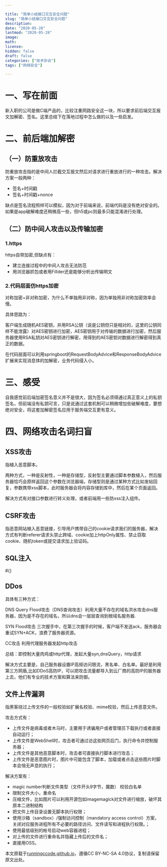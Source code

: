 ```yaml
---

title: "简单小结接口交互安全问题"
slug: "简单小结接口交互安全问题"
description:
date: "2020-05-28"
lastmod: "2020-05-28"
image:
math:
license:
hidden: false
draft: false
categories: ["技术杂谈"]
tags: ["网络安全"]

---
```

# 一、写在前面
新入职的公司是做C端产品的，比较注重网路安全这一块，所以要求前后端交互报文加解密、签名。这里总结下在落地过程中怎么做的以及一些启发。
# 二、前后端加解密
##  （一）防重放攻击
防重放攻击指的是中间人拦截交互报文然后对请求进行重放进行的一种攻击。解决方案一般两种：

- 签名+时间戳
- 签名+时间戳+nonce

缺点是签名流程照样可以模拟，因为对于前端来说，前端代码是没有绝对安全的。如果是app破解难度还稍微高一些，但h5或pc则最多只能混淆进行处理。

## （二）防中间人攻击以及传输加密
### 1.https
https自带加密,但缺点有：
- 建立连接过程中的中间人攻击无法防范
- 用浏览器抓包或者用Fillder还是能够分析出传输明文
### 2.代码层面仿https加密
对称加密+非对称加密，为什么不单独用非对称，因为单独用非对称加密效率会慢。

具体思路为：

客户端生成随机AES密钥，并用RSA公钥（说是公钥但只是相对的，这里的公钥同样不能泄露）对AES密钥进行加密，AES密钥用于对传输的数据进行加密，然后服务器使用RSA私钥对AES密钥进行解密，用得到的AES密钥对数据进行解密得到真正的数据。

在代码层面可以利用springboot的RequestBodyAdvice和ResponseBodyAdvice扩展来实现消息体的加解密，业务代码侵入小。
# 三、感受
自我感觉前后端加密签名意义并不是很大，因为签名必须得通过真正意义上的私钥签名，但前端没有私钥可言，只是说通过这套机制可以稍微增加些破解难度，要想绝对安全，将这套加解密签名应用于服务端交互更有意义。
# 四、网络攻击名词扫盲
## XSS攻击
指植入恶意脚本。

两种方式，一种是反射性，一种是存储型，反射型主要通过脚本参数植入，然后服务器恰巧会原样返回这个参数在浏览器端，存储型则是通过某种方式比如发帖回复，参数携带xss脚本，此时服务器会将内容存储到库中，然后在某个页面返回。

解决方式有对接口参数进行转义处理，或者前端用一些防xss注入组件。
## CSRF攻击
指恶意网站植入恶意链接，引导用户携带自己的cookie请求我们的服务器，解决方式有判断referer请求头禁止跨域、cookie加上httpOnly属性、禁止窃取cookie、随机token或提交请求加上验证码。
## SQL注入
#{}
## DDos
具体有三种方式：

DNS Query Flood攻击（DNS查询攻击）利用大量不存在的域名洪水攻击dns服务器，因为是不存在的域名，所以dns会一层层查询到根域名服务器.

SYN Flood攻击 三次握手中，在第三次握手的时候，客户端不发送ack，服务器会重试SYN+ACK，浪费了服务器资源。

CC攻击 利用代理服务器发起http攻击

总结：即控制大量肉鸡或http代理，发起大量syn,dnsQuery，http请求

解决方式主要是，自己服务器设置IP高频访问限流，黑名单、白名单。最好是利用第三方网盾,比如DDoS高防IP，可以把攻击流量都导入到云厂商的高防IP的服务器上去，他们有专业的技术方案和算法来防御。
## 文件上传漏洞
指黑客绕过上传文件的一般校验如扩展名校验、mime校验，然后上传恶意文件。

攻击方式有：
- 上传文件是病毒或者木马时，主要用于诱骗用户或者管理员下载执行或者直接自动运行；
- 上传文件是WebShell时，攻击者可通过访这些网页后门，执行命令并控制服务器；
- 上传文件是其他恶意脚本时，攻击者可直接执行脚本进行攻击；
- 上传文件是恶意图片时，图片中可能包含了脚本，加载或者点击这些图片时脚本会悄无声息的执行；

解决方案有：

- magic number判断文件类型（文件开头9字节，魔数） 校验白名单
- 限制文件大小，重命名
- 压缩文件，比如图片可以利用开源包如imagemagick对文件进行缩放，破坏其原本二进制结构
- 把文件上传目录设置无脚本执行权限；
- 使用沙箱（sandbox）/强制访问控制（mandatory access control）方案，关闭对应服务进程所有不必要的路径访问、文件读写和进程执行权限。；
- 使用最低级别的帐号启动web容器进程；
- 对上传的文件进行重命名并隐藏上传后的文件名；
- 直接用OSS。





本文原载于[runningccode.github.io](https://runningccode.github.io)，遵循CC BY-NC-SA 4.0协议，复制请保留原文出处。